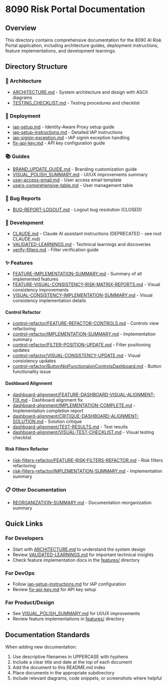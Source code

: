 # 8090 Risk Portal Documentation

## Overview
This directory contains comprehensive documentation for the 8090 AI Risk Portal application, including architecture guides, deployment instructions, feature implementations, and development learnings.

## Directory Structure

### 📐 Architecture
- [ARCHITECTURE.md](architecture/ARCHITECTURE.md) - System architecture and design with ASCII diagrams
- [TESTING_CHECKLIST.md](architecture/TESTING_CHECKLIST.md) - Testing procedures and checklist

### 🚀 Deployment
- [iap-setup.md](deployment/iap-setup.md) - Identity-Aware Proxy setup guide
- [iap-setup-instructions.md](deployment/iap-setup-instructions.md) - Detailed IAP instructions
- [iap-signin-exception.md](deployment/iap-signin-exception.md) - IAP signin exception handling
- [fix-api-key.md](deployment/fix-api-key.md) - API key configuration guide

### 📚 Guides
- [BRAND_UPDATE_GUIDE.md](guides/BRAND_UPDATE_GUIDE.md) - Branding customization guide
- [VISUAL_POLISH_SUMMARY.md](guides/VISUAL_POLISH_SUMMARY.md) - UI/UX improvements summary
- [user-access-email.md](guides/user-access-email.md) - User access email template
- [users-comprehensive-table.md](guides/users-comprehensive-table.md) - User management table

### 🐛 Bug Reports
- [BUG-REPORT-LOGOUT.md](bugs/BUG-REPORT-LOGOUT.md) - Logout bug resolution (CLOSED)

### 🔧 Development
- [CLAUDE.md](dev/CLAUDE.md) - Claude AI assistant instructions (DEPRECATED - see root CLAUDE.md)
- [VALIDATED-LEARNINGS.md](dev/VALIDATED-LEARNINGS.md) - Technical learnings and discoveries
- [verify-filters.md](dev/verify-filters.md) - Filter verification guide

### ✨ Features
- [FEATURE-IMPLEMENTATION-SUMMARY.md](features/FEATURE-IMPLEMENTATION-SUMMARY.md) - Summary of all implemented features
- [FEATURE-VISUAL-CONSISTENCY-RISK-MATRIX-REPORTS.md](features/FEATURE-VISUAL-CONSISTENCY-RISK-MATRIX-REPORTS.md) - Visual consistency improvements
- [VISUAL-CONSISTENCY-IMPLEMENTATION-SUMMARY.md](features/VISUAL-CONSISTENCY-IMPLEMENTATION-SUMMARY.md) - Visual consistency implementation details

#### Control Refactor
- [control-refactor/FEATURE-REFACTOR-CONTROLS.md](features/control-refactor/FEATURE-REFACTOR-CONTROLS.md) - Controls view refactoring
- [control-refactor/IMPLEMENTATION-SUMMARY.md](features/control-refactor/IMPLEMENTATION-SUMMARY.md) - Implementation summary
- [control-refactor/FILTER-POSITION-UPDATE.md](features/control-refactor/FILTER-POSITION-UPDATE.md) - Filter positioning updates
- [control-refactor/VISUAL-CONSISTENCY-UPDATE.md](features/control-refactor/VISUAL-CONSISTENCY-UPDATE.md) - Visual consistency updates
- [control-refactor/ButtonNotFunctionalonControlsDashboard.md](features/control-refactor/ButtonNotFunctionalonControlsDashboard.md) - Button functionality issue

#### Dashboard Alignment
- [dashboard-alignment/FEATURE-DASHBOARD-VISUAL-ALIGNMENT-FIX.md](features/dashboard-alignment/FEATURE-DASHBOARD-VISUAL-ALIGNMENT-FIX.md) - Dashboard alignment fix
- [dashboard-alignment/IMPLEMENTATION-COMPLETE.md](features/dashboard-alignment/IMPLEMENTATION-COMPLETE.md) - Implementation completion report
- [dashboard-alignment/CRITIQUE-DASHBOARD-ALIGNMENT-SOLUTION.md](features/dashboard-alignment/CRITIQUE-DASHBOARD-ALIGNMENT-SOLUTION.md) - Solution critique
- [dashboard-alignment/TEST-RESULTS.md](features/dashboard-alignment/TEST-RESULTS.md) - Test results
- [dashboard-alignment/VISUAL-TEST-CHECKLIST.md](features/dashboard-alignment/VISUAL-TEST-CHECKLIST.md) - Visual testing checklist

#### Risk Filters Refactor
- [risk-filters-refactor/FEATURE-RISK-FILTERS-REFACTOR.md](features/risk-filters-refactor/FEATURE-RISK-FILTERS-REFACTOR.md) - Risk filters refactoring
- [risk-filters-refactor/IMPLEMENTATION-SUMMARY.md](features/risk-filters-refactor/IMPLEMENTATION-SUMMARY.md) - Implementation summary

### 📋 Other Documentation
- [REORGANIZATION-SUMMARY.md](REORGANIZATION-SUMMARY.md) - Documentation reorganization summary

## Quick Links

### For Developers
- Start with [ARCHITECTURE.md](architecture/ARCHITECTURE.md) to understand the system design
- Review [VALIDATED-LEARNINGS.md](dev/VALIDATED-LEARNINGS.md) for important technical insights
- Check feature implementation docs in the [features/](features/) directory

### For DevOps
- Follow [iap-setup-instructions.md](deployment/iap-setup-instructions.md) for IAP configuration
- Review [fix-api-key.md](deployment/fix-api-key.md) for API key setup

### For Product/Design
- See [VISUAL_POLISH_SUMMARY.md](guides/VISUAL_POLISH_SUMMARY.md) for UI/UX improvements
- Review feature implementations in [features/](features/) directory

## Documentation Standards

When adding new documentation:
1. Use descriptive filenames in UPPERCASE with hyphens
2. Include a clear title and date at the top of each document
3. Add the document to this README.md index
4. Place documents in the appropriate subdirectory
5. Include relevant diagrams, code snippets, or screenshots where helpful